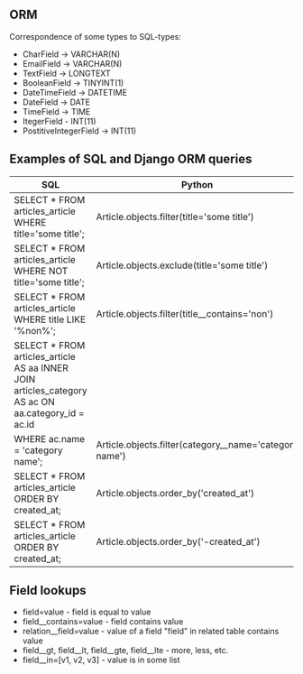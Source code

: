 ## ORM

Correspondence of some types to SQL-types:

- CharField -> VARCHAR(N)
- EmailField -> VARCHAR(N)
- TextField -> LONGTEXT
- BooleanField -> TINYINT(1)
- DateTimeField -> DATETIME
- DateField -> DATE
- TimeField -> TIME
- ItegerField - INT(11)
- PostitiveIntegerField -> INT(11)

## Examples of SQL and Django ORM queries

|SQL|Python|
|-|-|
|SELECT * FROM articles_article WHERE title='some title';|Article.objects.filter(title='some title')|
|SELECT * FROM articles_article WHERE NOT title='some title';|Article.objects.exclude(title='some title')|
|SELECT * FROM articles_article WHERE title LIKE '%non%';|Article.objects.filter(title__contains='non')|
|SELECT * FROM articles_article AS aa INNER JOIN articles_category AS ac ON aa.category_id = ac.id
WHERE ac.name = 'category name';|Article.objects.filter(category__name='category name')|
|SELECT * FROM articles_article ORDER BY created_at;|Article.objects.order_by('created_at')|
|SELECT * FROM articles_article ORDER BY created_at;|Article.objects.order_by('-created_at')|

## Field lookups
- field=value - field is equal to value
- field__contains=value - field contains value
- relation__field=value - value of a field "field" in related table contains value
- field__gt, field__lt, field__gte, field__lte - more, less, etc.
- field__in=[v1, v2, v3] - value is in some list

